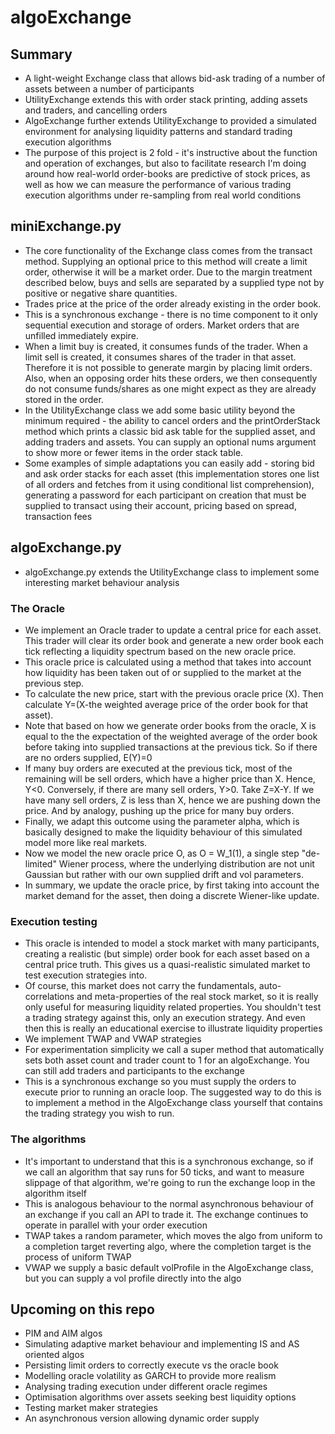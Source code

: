 # algoExchange

## Summary

- A light-weight Exchange class that allows bid-ask trading of a number of
  assets between a number of participants
- UtilityExchange extends this with order stack printing, adding assets and
  traders, and cancelling orders
- AlgoExchange further extends UtilityExchange to provided a simulated
  environment for analysing liquidity patterns and standard trading execution
  algorithms
- The purpose of this project is 2 fold - it's instructive about the function
  and operation of exchanges, but also to facilitate research I'm doing around
  how real-world order-books are predictive of stock prices, as well as how we
  can measure the performance of various trading execution algorithms under
  re-sampling from real world conditions

## miniExchange.py

- The core functionality of the Exchange class comes from the transact method.
  Supplying an optional price to this method will create a limit order,
  otherwise it will be a market order. Due to the margin treatment described
  below, buys and sells are separated by a supplied type not by positive or
  negative share quantities.
- Trades price at the price of the order already existing in the order book.
- This is a synchronous exchange - there is no time component to it only
  sequential execution and storage of orders. Market orders that are unfilled
  immediately expire.
- When a limit buy is created, it consumes funds of the trader. When a limit
  sell is created, it consumes shares of the trader in that asset. Therefore it
  is not possible to generate margin by placing limit orders. Also, when an
  opposing order hits these orders, we then consequently do not consume
  funds/shares as one might expect as they are already stored in the order.
- In the UtilityExchange class we add some basic utility beyond the minimum
  required - the ability to cancel orders and the printOrderStack method which
  prints a classic bid ask table for the supplied asset, and adding traders and
  assets. You can supply an optional nums argument to show more or fewer items
  in the order stack table.
- Some examples of simple adaptations you can easily add - storing bid and ask
  order stacks for each asset (this implementation stores one list of all orders
  and fetches from it using conditional list comprehension), generating a
  password for each participant on creation that must be supplied to transact
  using their account, pricing based on spread, transaction fees

## algoExchange.py

- algoExchange.py extends the UtilityExchange class to implement some
  interesting market behaviour analysis

### The Oracle

- We implement an Oracle trader to update a central price for each asset. This
  trader will clear its order book and generate a new order book each tick
  reflecting a liquidity spectrum based on the new oracle price.
- This oracle price is calculated using a method that takes into account how
  liquidity has been taken out of or supplied to the market at the previous
  step.
- To calculate the new price, start with the previous oracle price (X). Then
  calculate Y=(X-the weighted average price of the order book for that asset).
- Note that based on how we generate order books from the oracle, X is equal to
  the the expectation of the weighted average of the order book before taking
  into supplied transactions at the previous tick. So if there are no orders
  supplied, E(Y)=0
- If many buy orders are executed at the previous tick, most of the remaining
  will be sell orders, which have a higher price than X. Hence, Y<0. Conversely,
  if there are many sell orders, Y>0. Take Z=X-Y. If we have many sell orders, Z
  is less than X, hence we are pushing down the price. And by analogy, pushing
  up the price for many buy orders.
- Finally, we adapt this outcome using the parameter alpha, which is basically
  designed to make the liquidity behaviour of this simulated model more like
  real markets.
- Now we model the new oracle price O, as O = W_1(1), a single step "de-limited"
  Wiener process, where the underlying distribution are not unit Gaussian but
  rather with our own supplied drift and vol parameters.
- In summary, we update the oracle price, by first taking into account the
  market demand for the asset, then doing a discrete Wiener-like update.

### Execution testing

- This oracle is intended to model a stock market with many participants,
  creating a realistic (but simple) order book for each asset based on a central
  price truth. This gives us a quasi-realistic simulated market to test
  execution strategies into.
- Of course, this market does not carry the fundamentals, auto-correlations and
  meta-properties of the real stock market, so it is really only useful for
  measuring liquidity related properties. You shouldn't test a trading strategy
  against this, only an execution strategy. And even then this is really an
  educational exercise to illustrate liquidity properties
- We implement TWAP and VWAP strategies
- For experimentation simplicity we call a super method that automatically sets
  both asset count and trader count to 1 for an algoExchange. You can still add
  traders and participants to the exchange
- This is a synchronous exchange so you must supply the orders to execute prior
  to running an oracle loop. The suggested way to do this is to implement a 
  method in the AlgoExchange class yourself that contains the trading strategy 
  you wish to run.

### The algorithms

- It's important to understand that this is a synchronous exchange, so if we
  call an algorithm that say runs for 50 ticks, and want to measure slippage of
  that algorithm, we're going to run the exchange loop in the algorithm itself
- This is analogous behaviour to the normal asynchronous behaviour of an
  exchange if you call an API to trade it. The exchange continues to operate in
  parallel with your order execution
- TWAP takes a random parameter, which moves the algo from uniform to a
  completion target reverting algo, where the completion target is the process
  of uniform TWAP
- VWAP we supply a basic default volProfile in the AlgoExchange class, but you
  can supply a vol profile directly into the algo

## Upcoming on this repo

- PIM and AIM algos
- Simulating adaptive market behaviour and implementing IS and AS oriented algos
- Persisting limit orders to correctly execute vs the oracle book
- Modelling oracle volatility as GARCH to provide more realism
- Analysing trading execution under different oracle regimes
- Optimisation algorithms over assets seeking best liquidity options
- Testing market maker strategies
- An asynchronous version allowing dynamic order supply
